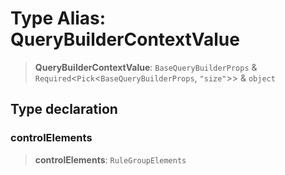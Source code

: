 # Type Alias: QueryBuilderContextValue

> **QueryBuilderContextValue**: `BaseQueryBuilderProps` & `Required`\<`Pick`\<`BaseQueryBuilderProps`, `"size"`\>\> & `object`

## Type declaration

### controlElements

> **controlElements**: `RuleGroupElements`
